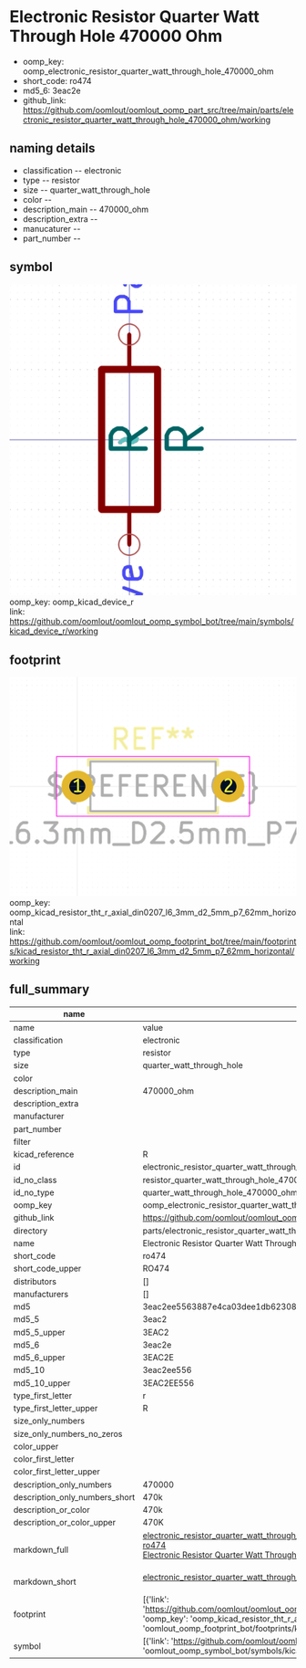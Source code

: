 # Electronic Resistor Quarter Watt Through Hole 470000 Ohm

  
* oomp_key: oomp_electronic_resistor_quarter_watt_through_hole_470000_ohm 
* short_code: ro474
* md5_6: 3eac2e  
* github_link: https://github.com/oomlout/oomlout_oomp_part_src/tree/main/parts/electronic_resistor_quarter_watt_through_hole_470000_ohm/working  
## naming details
* classification -- electronic
* type -- resistor
* size -- quarter_watt_through_hole
* color -- 
* description_main -- 470000_ohm
* description_extra -- 
* manucaturer -- 
* part_number -- 



## symbol

![](symbol/0/working/working_600.png)  
oomp_key: oomp_kicad_device_r  
link: https://github.com/oomlout/oomlout_oomp_symbol_bot/tree/main/symbols/kicad_device_r/working  

## footprint

![](footprint/0/working/working_600.png)  
oomp_key: oomp_kicad_resistor_tht_r_axial_din0207_l6_3mm_d2_5mm_p7_62mm_horizontal  
link: https://github.com/oomlout/oomlout_oomp_footprint_bot/tree/main/footprints/kicad_resistor_tht_r_axial_din0207_l6_3mm_d2_5mm_p7_62mm_horizontal/working  

## full_summary
| name | value | 
| --- | --- | 
| name | value | 
| classification | electronic | 
| type | resistor | 
| size | quarter_watt_through_hole | 
| color |  | 
| description_main | 470000_ohm | 
| description_extra |  | 
| manufacturer |  | 
| part_number |  | 
| filter |  | 
| kicad_reference | R | 
| id | electronic_resistor_quarter_watt_through_hole_470000_ohm | 
| id_no_class | resistor_quarter_watt_through_hole_470000_ohm | 
| id_no_type | quarter_watt_through_hole_470000_ohm | 
| oomp_key | oomp_electronic_resistor_quarter_watt_through_hole_470000_ohm | 
| github_link | https://github.com/oomlout/oomlout_oomp_part_src/tree/main/parts/electronic_resistor_quarter_watt_through_hole_470000_ohm/working | 
| directory | parts/electronic_resistor_quarter_watt_through_hole_470000_ohm | 
| name | Electronic Resistor Quarter Watt Through Hole 470000 Ohm | 
| short_code | ro474 | 
| short_code_upper | RO474 | 
| distributors | [] | 
| manufacturers | [] | 
| md5 | 3eac2ee5563887e4ca03dee1db623085 | 
| md5_5 | 3eac2 | 
| md5_5_upper | 3EAC2 | 
| md5_6 | 3eac2e | 
| md5_6_upper | 3EAC2E | 
| md5_10 | 3eac2ee556 | 
| md5_10_upper | 3EAC2EE556 | 
| type_first_letter | r | 
| type_first_letter_upper | R | 
| size_only_numbers |  | 
| size_only_numbers_no_zeros |  | 
| color_upper |  | 
| color_first_letter |  | 
| color_first_letter_upper |  | 
| description_only_numbers | 470000 | 
| description_only_numbers_short | 470k | 
| description_or_color | 470k | 
| description_or_color_upper | 470K | 
| markdown_full | [electronic_resistor_quarter_watt_through_hole_470000_ohm](https://github.com/oomlout/oomlout_oomp_part_src/tree/main/parts/electronic_resistor_quarter_watt_through_hole_470000_ohm/working)<br>[ro474](https://github.com/oomlout/oomlout_oomp_part_src/tree/main/parts/electronic_resistor_quarter_watt_through_hole_470000_ohm/working)<br>[Electronic Resistor Quarter Watt Through Hole 470000 Ohm](https://github.com/oomlout/oomlout_oomp_part_src/tree/main/parts/electronic_resistor_quarter_watt_through_hole_470000_ohm/working)<br><br> | 
| markdown_short | [electronic_resistor_quarter_watt_through_hole_470000_ohm](https://github.com/oomlout/oomlout_oomp_part_src/tree/main/parts/electronic_resistor_quarter_watt_through_hole_470000_ohm/working)<br><br> | 
| footprint | [{'link': 'https://github.com/oomlout/oomlout_oomp_footprint_bot/tree/main/foootprntss/kicad_resistor_tht_r_axial_din0207_l6_3mm_d2_5mm_p7_62mm_horizontal', 'oomp_key': 'oomp_kicad_resistor_tht_r_axial_din0207_l6_3mm_d2_5mm_p7_62mm_horizontal', 'directory': 'oomlout_oomp_footprint_bot/footprints/kicad_resistor_tht_r_axial_din0207_l6_3mm_d2_5mm_p7_62mm_horizontal//working/working.kicad_mod'}] | 
| symbol | [{'link': 'https://github.com/oomlout/oomlout_oomp_symbol_bot/tree/main/symbols/kicad_device_r', 'oomp_key': 'oomp_kicad_device_r', 'directory': 'oomlout_oomp_symbol_bot/symbols/kicad_device_r//working/working.kicad_sym'}] | 
